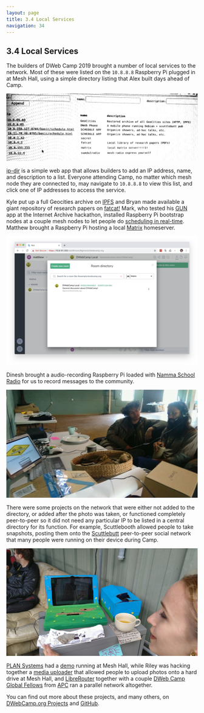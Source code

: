 ```yaml
---
layout: page
title: 3.4 Local Services
navigation: 34
---
```


## 3.4 Local Services

The builders of DWeb Camp 2019 brought a number of local services to the network. Most of these were listed on the `10.8.8.8` Raspberry Pi plugged in at Mesh Hall, using a simple directory listing that Alex built days ahead of Camp.

![local-services](images/local-services.jpg)

[ip-dir](https://github.com/dweb-camp-2019/ip-dir) is a simple web app that allows builders to add an IP address, name, and description to a list. Everyone attending Camp, no matter which mesh node they are connected to, may navigate to `10.8.8.8` to view this list, and click one of IP addresses to access the service.

Kyle put up a full Geocities archive on [IPFS](https://ipfs.io) and Bryan made available a giant repository of research papers on [fatcat!](https://fatcat.wiki) Mark, who tested his [GUN](https://github.com/amark/gun) app at the Internet Archive hackathon, installed Raspberry Pi bootstrap nodes at a couple mesh nodes to let people do [scheduling in real-time](https://github.com/dweb-camp-2019/projects/issues/2). Matthew brought a Raspberry Pi hosting a local [Matrix](https://matrix.org) homeserver.

![matrix](images/matrix.jpg)

Dinesh brought a audio-recording Raspberry Pi loaded with [Namma School Radio](https://www.namdu1radio.com) for us to record messages to the community.

![namma-school-radio](images/namma-school-radio.jpg)

There were some projects on the network that were either not added to the directory, or added after the photo was taken, or functioned completely peer-to-peer so it did not need any particular IP to be listed in a central directory for its function. For example, Scuttlebooth allowed people to take snapshots, posting them onto the [Scuttlebutt](http://scuttlebutt.nz) peer-to-peer social network that many people were running on their device during Camp.

![scuttlebooth](images/scuttlebooth.jpg)

[PLAN Systems](https://www.plan-systems.org) had a [demo](https://github.com/dweb-camp-2019/projects/issues/16) running at Mesh Hall, while Riley was hacking together a [media uploader](https://github.com/darkrilin/dwebcamp-media-uploader) that allowed people to upload photos onto a hard drive at Mesh Hall, and [LibreRouter](https://librerouter.org) together with a couple [DWeb Camp Global Fellows](https://medium.com/decentralized-web/https-medium-com-decentralized-web-introducing-2019-dweb-camp-global-fellows-1fafe29c3c9f) from [APC](https://www.apc.org) ran a parallel network altogether.

You can find out more about these projects, and many others, on [DWebCamp.org Projects](https://dwebcamp.org/projects/) and [GitHub](https://github.com/dweb-camp-2019/projects/issues?utf8=%E2%9C%93&q=is%3Aissue).